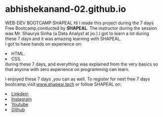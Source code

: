 # abhishekanand-02.github.io
WEB-DEV BOOTCAMP SHAPEAL
Hi I made this project during the 7 days Free Bootcamp,conducted by <b>SHAPEAL</b>.
The instructor during the session was Mr. Shaurya Sinha (a Data Analyst at jio.).I got to learn a lot during these 7 days and it was amazing learning with SHAPEAL.
<br>I got to have hands on experience on:
<li>HTML.
 <li>CSS.
 <br>during these 7 days, and everything was explained from the very basics so that anyone with zero experience on programming can learn.
 
 I enjoyed these 7 days ,you can as well. To register for next free 7 days bootcamp,visit:www.shapeai.tech
 or follow SHAPEAL on:
 <li><a href="https://in.linkedin.com/company/shapeai">Linkdein</a>
<li><a href="https//www.instagram.com/shape.ai/?hl=en">Instagram</a>
<li><a href="https://www.youtube.com/channel/UcTUvDLTW9meuDXWcbmlSPdA">Youtube</b>
<li><a href ="https://github.com/shapeai">Github</a>
<img scr="https://github.com/ShapAl/PYTHON.AND.DATA-ANALYTICS/blob/main/WebD%20poster.png">
